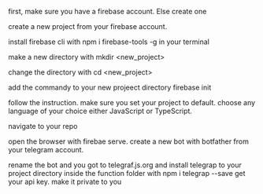 first, make sure you have a firebase account. Else create one

create a new project from your firebase account.

install firebase cli with npm i firebase-tools -g in your terminal

make a new directory with mkdir <new_project>

change the directory with cd <new_project>

add the commandy to your new projeect directory firebase init

follow the instruction. make sure you set your project to default. choose any language of your choice either JavaScript or TypeScript.

navigate to your repo

open the browser with firebae serve.
create a new bot with botfather from your telegram account.

rename  the bot and you
got to telegraf.js.org  and install telegrap to your project directory inside the function folder with npm i telegrap --save 
get your api key. make it private to you
